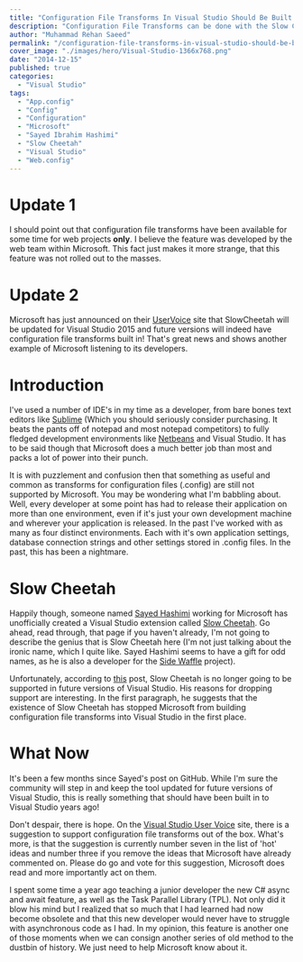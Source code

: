 ```yaml
---
title: "Configuration File Transforms In Visual Studio Should Be Built In"
description: "Configuration File Transforms can be done with the Slow Cheetah Visual Studio extension by Sayed Hashimi. This feature should be built into Visual Studio."
author: "Muhammad Rehan Saeed"
permalink: "/configuration-file-transforms-in-visual-studio-should-be-built-in/"
cover_image: "./images/hero/Visual-Studio-1366x768.png"
date: "2014-12-15"
published: true
categories:
  - "Visual Studio"
tags:
  - "App.config"
  - "Config"
  - "Configuration"
  - "Microsoft"
  - "Sayed Ibrahim Hashimi"
  - "Slow Cheetah"
  - "Visual Studio"
  - "Web.config"
---
```


# Update 1

I should point out that configuration file transforms have been available for some time for web projects **only**. I believe the feature was developed by the web team within Microsoft. This fact just makes it more strange, that this feature was not rolled out to the masses.

# Update 2

Microsoft has just announced on their [UserVoice](http://visualstudio.uservoice.com/forums/121579-visual-studio/suggestions/2043217-support-web-config-style-transforms-on-any-file-in) site that SlowCheetah will be updated for Visual Studio 2015 and future versions will indeed have configuration file transforms built in! That's great news and shows another example of Microsoft listening to its developers.

# Introduction

I've used a number of IDE's in my time as a developer, from bare bones text editors like [Sublime](http://www.sublimetext.com/) (Which you should seriously consider purchasing. It beats the pants off of notepad and most notepad competitors) to fully fledged development environments like [Netbeans](https://netbeans.org/) and Visual Studio. It has to be said though that Microsoft does a much better job than most and packs a lot of power into their punch.

It is with puzzlement and confusion then that something as useful and common as transforms for configuration files (.config) are still not supported by Microsoft. You may be wondering what I'm babbling about. Well, every developer at some point has had to release their application on more than one environment, even if it's just your own development machine and wherever your application is released. In the past I've worked with as many as four distinct environments. Each with it's own application settings, database connection strings and other settings stored in .config files. In the past, this has been a nightmare.

# Slow Cheetah

Happily though, someone named [Sayed Hashimi](https://github.com/sayedihashimi) working for Microsoft has unofficially created a Visual Studio extension called [Slow Cheetah](https://visualstudiogallery.msdn.microsoft.com/69023d00-a4f9-4a34-a6cd-7e854ba318b5). Go ahead, read through, that page if you haven't already, I'm not going to describe the genius that is Slow Cheetah here (I'm not just talking about the ironic name, which I quite like. Sayed Hashimi seems to have a gift for odd names, as he is also a developer for the [Side Waffle](http://sidewaffle.com/) project).

Unfortunately, according to [this](https://github.com/sayedihashimi/slow-cheetah/issues/158) post, Slow Cheetah is no longer going to be supported in future versions of Visual Studio. His reasons for dropping support are interesting. In the first paragraph, he suggests that the existence of Slow Cheetah has stopped Microsoft from building configuration file transforms into Visual Studio in the first place.

# What Now

It's been a few months since Sayed's post on GitHub. While I'm sure the community will step in and keep the tool updated for future versions of Visual Studio, this is really something that should have been built in to Visual Studio years ago!

Don't despair, there is hope. On the [Visual Studio User Voice](http://visualstudio.uservoice.com/forums/121579-visual-studio/suggestions/2043217-support-web-config-style-transforms-on-any-file-in?page=17&per_page=20) site, there is a suggestion to support configuration file transforms out of the box. What's more, is that the suggestion is currently number seven in the list of 'hot' ideas and number three if you remove the ideas that Microsoft have already commented on. Please do go and vote for this suggestion, Microsoft does read and more importantly act on them.

I spent some time a year ago teaching a junior developer the new C# async and await feature, as well as the Task Parallel Library (TPL). Not only did it blow his mind but I realized that so much that I had learned had now become obsolete and that this new developer would never have to struggle with asynchronous code as I had. In my opinion, this feature is another one of those moments when we can consign another series of old method to the dustbin of history. We just need to help Microsoft know about it.

